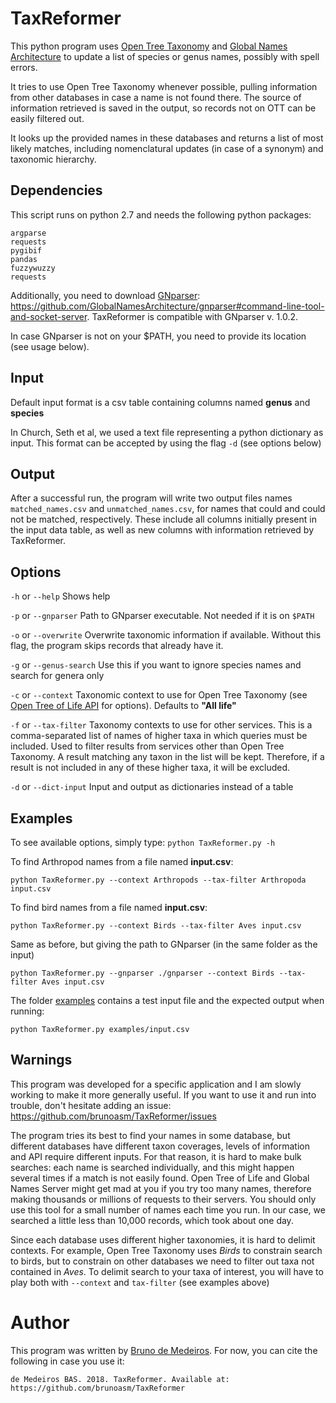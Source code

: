 # TaxReformer

This python program uses [Open Tree Taxonomy](https://tree.opentreeoflife.org/about/taxonomy-version/ott3.0) and [Global Names Architecture](http://globalnames.org) to update a list of species or genus names, possibly with spell errors.

It tries to use Open Tree Taxonomy whenever possible, pulling information from other databases in case a name is not found there. The source of information retrieved is saved in the output, so records not on OTT can be easily filtered out.

It looks up the provided names in these databases and returns a list of most likely matches, including nomenclatural updates (in case of a synonym) and taxonomic hierarchy.

## Dependencies

This script runs on python 2.7 and needs the following python packages:
```
argparse
requests
pygibif
pandas
fuzzywuzzy
requests
```

Additionally, you need to download [GNparser](https://github.com/GlobalNamesArchitecture/gnparser#command-line-tool-and-socket-server): https://github.com/GlobalNamesArchitecture/gnparser#command-line-tool-and-socket-server. TaxReformer is compatible with GNparser v. 1.0.2.


In case GNparser is not on your $PATH, you need to provide its location (see usage below).


## Input
Default input format is a csv table containing columns named **genus** and **species**

In Church, Seth et al, we used a text file representing a python dictionary as input. This format can be accepted by using the flag `-d` (see options below)

## Output
After a successful run, the program will write two output files names `matched_names.csv` and `unmatched_names.csv`, for names that could and could not be matched, respectively. These include all columns initially present in the input data table, as well as new columns with information retrieved by TaxReformer.


## Options

`-h` or `--help` Shows help

`-p` or `--gnparser` Path to GNparser executable. Not needed if it is on `$PATH`

`-o` or `--overwrite` Overwrite taxonomic information if available. Without this flag, the program skips records that already have it.


`-g` or `--genus-search` Use this if you want to ignore species names and search for genera only

`-c` or `--context` Taxonomic context to use for Open Tree Taxonomy (see [Open Tree of Life API](https://github.com/OpenTreeOfLife/germinator/wiki/TNRS-API-v3#contexts) for options). Defaults to **"All life"**

`-f` or `--tax-filter` Taxonomy contexts to use for other services. This is a comma-separated list of names of higher taxa in which queries must be included. Used to filter results from services other than Open Tree Taxonomy. A result matching any taxon in the list will be kept. Therefore, if a result is not included in any of these higher taxa, it will be excluded. 

`-d` or `--dict-input` Input and output as dictionaries instead of a table

## Examples

To see available options, simply type:
```python TaxReformer.py -h```

To find Arthropod names from a file named **input.csv**:

```python TaxReformer.py --context Arthropods --tax-filter Arthropoda input.csv```

To find bird names from a file named **input.csv**:

```python TaxReformer.py --context Birds --tax-filter Aves input.csv```

Same as before, but giving the path to GNparser (in the same folder as the input)

```python TaxReformer.py --gnparser ./gnparser --context Birds --tax-filter Aves input.csv```

The folder [examples](./examples/) contains a test input file and the expected output when running:

```python TaxReformer.py examples/input.csv```

## Warnings

This program was developed for a specific application and I am slowly working to make it more generally useful. If you want to use it and run into trouble, don't hesitate adding an issue: https://github.com/brunoasm/TaxReformer/issues

The program tries its best to find your names in some database, but different databases have different taxon coverages, levels of information and API require different inputs. For that reason, it is hard to make bulk searches: each name is searched individually, and this might happen several times if a match is not easily found. Open Tree of Life and Global Names Server might get mad at you if you try too many names, therefore making thousands or millions of requests to their servers. You should only use this tool for a small number of names each time you run. In our case, we searched a little less than 10,000 records, which took about one day.

Since each database uses different higher taxonomies, it is hard to delimit contexts. For example, Open Tree Taxonomy uses *Birds* to constrain search to birds, but to constrain on other databases we need to filter out taxa not contained in *Aves*. To delimit search to your taxa of interest, you will have to play both with `--context` and `tax-filter` (see examples above)

# Author

This program was written by [Bruno de Medeiros](https://github.com/brunoasm). For now, you can cite the following in case you use it:

`de Medeiros BAS. 2018. TaxReformer. Available at: https://github.com/brunoasm/TaxReformer`








